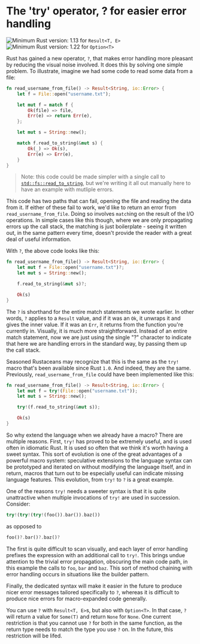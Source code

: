 # The 'try' operator, ? for easier error handling

![Minimum Rust version: 1.13](https://img.shields.io/badge/Minimum%20Rust%20Version-1.13-brightgreen.svg) for `Result<T, E>`
![Minimum Rust version: 1.22](https://img.shields.io/badge/Minimum%20Rust%20Version-1.22-brightgreen.svg) for `Option<T>`

Rust has gained a new operator, `?`, that makes error handling more pleasant
by reducing the visual noise involved. It does this by solving one simple
problem. To illustrate, imagine we had some code to read some data from a
file:

```rust
fn read_username_from_file() -> Result<String, io::Error> {
    let f = File::open("username.txt");

    let mut f = match f {
        Ok(file) => file,
        Err(e) => return Err(e),
    };

    let mut s = String::new();

    match f.read_to_string(&mut s) {
        Ok(_) => Ok(s),
        Err(e) => Err(e),
    }
}
```

> Note: this code could be made simpler with a single call to
> [`std::fs::read_to_string`](https://doc.rust-lang.org/stable/std/fs/fn.read_to_string.html),
> but we're writing it all out manually here to have an example with mutliple
> errors.

This code has two paths that can fail, opening the file and reading the data
from it. If either of these fail to work, we'd like to return an error from
`read_username_from_file`. Doing so involves `match`ing on the result of the
I/O operations. In simple cases like this though, where we are only
propagating errors up the call stack, the matching is just boilerplate -
seeing it written out, in the same pattern every time, doesn't provide the
reader with a great deal of useful information.

With `?`, the above code looks like this:

```rust
fn read_username_from_file() -> Result<String, io::Error> {
    let mut f = File::open("username.txt")?;
    let mut s = String::new();

    f.read_to_string(&mut s)?;

    Ok(s)
}
```

The `?` is shorthand for the entire match statements we wrote earlier. In
other words, `?` applies to a `Result` value, and if it was an `Ok`, it
unwraps it and gives the inner value. If it was an `Err`, it returns from the
function you're currently in. Visually, it is much more straightforward.
Instead of an entire match statement, now we are just using the single "?"
character to indicate that here we are handling errors in the standard way,
by passing them up the call stack.

Seasoned Rustaceans may recognize that this is the same as the `try!` macro
that's been available since Rust `1.0`. And indeed, they are the same.
Previously, `read_username_from_file` could have been implemented like this:

```rust
fn read_username_from_file() -> Result<String, io::Error> {
    let mut f = try!(File::open("username.txt"));
    let mut s = String::new();

    try!(f.read_to_string(&mut s));

    Ok(s)
}
```

So why extend the language when we already have a macro? There are multiple
reasons. First, `try!` has proved to be extremely useful, and is used often
in idiomatic Rust. It is used so often that we think it's worth having a
sweet syntax. This sort of evolution is one of the great advantages of a
powerful macro system: speculative extensions to the language syntax can be
prototyped and iterated on without modifying the language itself, and in
return, macros that turn out to be especially useful can indicate missing
language features. This evolution, from `try!` to `?` is a great example.

One of the reasons `try!` needs a sweeter syntax is that it is quite
unattractive when multiple invocations of `try!` are used in succession.
Consider:

```rust
try!(try!(try!(foo()).bar()).baz())
```

as opposed to

```rust
foo()?.bar()?.baz()?
```

The first is quite difficult to scan visually, and each layer of error
handling prefixes the expression with an additional call to `try!`. This
brings undue attention to the trivial error propagation, obscuring the main
code path, in this example the calls to `foo`, `bar` and `baz`. This sort of
method chaining with error handling occurs in situations like the builder
pattern.

Finally, the dedicated syntax will make it easier in the future to produce
nicer error messages tailored specifically to `?`, whereas it is difficult to
produce nice errors for macro-expanded code generally.

You can use `?` with `Result<T, E>`s, but also with `Option<T>`. In that
case, `?` will return a value for `Some(T)` and return `None` for `None`. One
current restriction is that you cannot use `?` for both in the same function,
as the return type needs to match the type you use `?` on. In the future,
this restriction will be lifed.